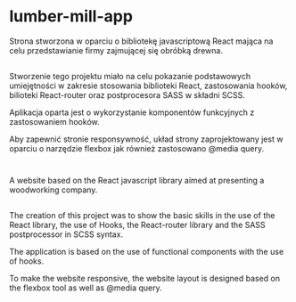 # lumber-mill-app 
Strona stworzona w oparciu o bibliotekę javascriptową React mająca na celu przedstawianie firmy zajmującej się obróbką drewna.

##
Stworzenie tego projektu miało na celu pokazanie podstawowych umiejętności w zakresie stosowania biblioteki React, zastosowania hooków, bilioteki React-router oraz postprocesora SASS w składni SCSS.

Aplikacja oparta jest o wykorzystanie komponentów funkcyjnych z zastosowaniem hooków.

Aby zapewnić stronie responsywność, układ strony zaprojektowany jest w oparciu o narzędzie flexbox jak również zastosowano @media query.

# 
A website based on the React javascript library aimed at presenting a woodworking company.

##
The creation of this project was to show the basic skills in the use of the React library, the use of Hooks, the React-router library and the SASS postprocessor in SCSS syntax.

The application is based on the use of functional components with the use of hooks.

To make the website responsive, the website layout is designed based on the flexbox tool as well as @media query. 
